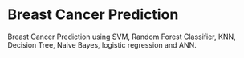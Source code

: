 # Breast Cancer Prediction

Breast Cancer Prediction using SVM, Random Forest Classifier, KNN, Decision Tree, Naive Bayes, logistic regression and ANN.
